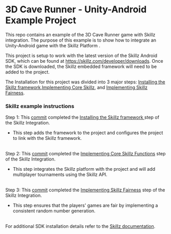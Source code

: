 # 3D Cave Runner - Unity-Android Example Project

This repo contains an example of the 3D Cave Runner game with Skillz integration. The purpose of this example is to show how to integrate an Unity-Android game with the Skillz Platform .

This project is setup to work with the latest version of the Skillz Android SDK, which can be found at https://skillz.com/developer/downloads. Once the SDK is downloaded, the Skillz embedded framework will need to be added to the project.

The Installation for this project was divided into 3 major steps: [Installing the Skillz framework](https://github.com/skillz/3d-cave-runner/commit/be9d6f1cf60d0981bbe29b6933448dd74d1e3bc7),[Implementing Core Skillz](https://github.com/skillz/3d-cave-runner/commit/c3c7f168fd30c4de2423c8da6aa83fdad340fa98), and [Implementing Skillz Fairness](https://github.com/skillz/3d-cave-runner/commit/2c8db0cc15489042293640e1aa9fbe093f24ae6e).

### Skillz example instructions <br />
Step 1: This [commit](https://github.com/skillz/3d-cave-runner/commit/be9d6f1cf60d0981bbe29b6933448dd74d1e3bc7) completed the [Installing the Skillz framework ](https://cdn.skillz.com/doc/developer/unity/android/integrate_skillz_sdk/install_framework/) step of the Skillz Integration.

* This step adds the framework to the project and configures the project to link with the Skillz framework.<br /><br />

Step 2: This [commit](https://github.com/skillz/3d-cave-runner/commit/c3c7f168fd30c4de2423c8da6aa83fdad340fa98) completed the [Implementing Core Skillz Functions](https://cdn.skillz.com/doc/developer/unity/android/integrate_skillz_sdk/install_framework/) step of the Skillz Integration.

* This step integrates the Skillz platform with the project and will add multiplayer tournaments using the Skillz API.<br /><br />

Step 3: This [commit](https://github.com/skillz/3d-cave-runner/commit/2c8db0cc15489042293640e1aa9fbe093f24ae6e) completed the [Implementing Skillz Fairness](https://cdn.skillz.com/doc/developer/unity/android/integrate_skillz_sdk/install_framework/) step of the Skillz Integration.

* This step ensures that the players' games are fair by implementing a consistent random number generation.<br /><br />

For additional SDK installation details refer to the [Skillz documentation](https://cdn.skillz.com/doc/developer/).
